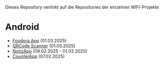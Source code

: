 Dieses Repository verlinkt auf die Repositories der einzelnen WIFI-Projekte

# Android
- [Foodora App](https://github.com/cgamperl/android2025-foododra) (01.03.2025)
- [QRCode Scanner](https://github.com/cgamperl/android2025-qrcode) (01.03.2025)
- [NotizApp](https://github.com/cgamperl/android2025-noteapp) (08.02.2025 - 01.03.2025)
- [CounterApp](https://github.com/cgamperl/android2025-counter) (07.02.2025)
